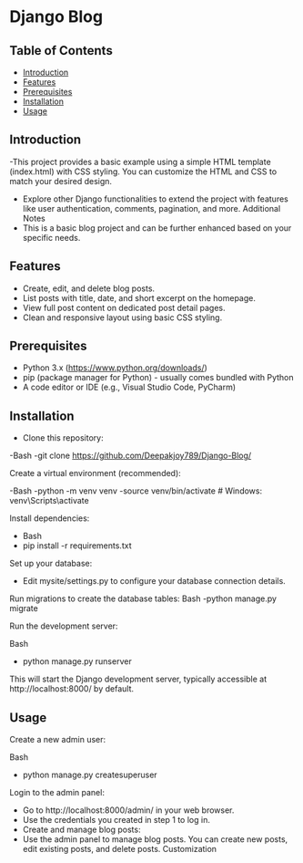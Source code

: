 # Django Blog #
## Table of Contents 
- [Introduction](#introduction)
- [Features](#features)
- [Prerequisites](#prerequisites)
- [Installation](installation)
- [Usage](usage)



## Introduction

-This project provides a basic example using a simple HTML template (index.html) with CSS styling. You can customize the HTML and CSS to match your desired design.
- Explore other Django functionalities to extend the project with features like user authentication, comments, pagination, and more.
Additional Notes
- This is a basic blog project and can be further enhanced based on your specific needs.

## Features
- Create, edit, and delete blog posts.
- List posts with title, date, and short excerpt on the homepage.
- View full post content on dedicated post detail pages.
- Clean and responsive layout using basic CSS styling.

## Prerequisites
- Python 3.x (https://www.python.org/downloads/)
- pip (package manager for Python) - usually comes bundled with Python
- A code editor or IDE (e.g., Visual Studio Code, PyCharm)

## Installation
- Clone this repository:

-Bash
-git clone https://github.com/Deepakjoy789/Django-Blog/


 Create a virtual environment (recommended):

-Bash
-python -m venv venv
-source venv/bin/activate  # Windows: venv\Scripts\activate

 Install dependencies:

- Bash
- pip install -r requirements.txt


 Set up your database:

- Edit mysite/settings.py to configure your database connection details.

 Run migrations to create the database tables:
Bash
-python manage.py migrate


 Run the development server:

Bash
- python manage.py runserver


This will start the Django development server, typically accessible at http://localhost:8000/ by default.

## Usage
 Create a new admin user:

Bash
- python manage.py createsuperuser


 Login to the admin panel:

- Go to http://localhost:8000/admin/ in your web browser.
- Use the credentials you created in step 1 to log in.
- Create and manage blog posts:
- Use the admin panel to manage blog posts. You can create new posts, edit existing posts, and delete posts.
Customization

